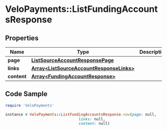 # VeloPayments::ListFundingAccountsResponse

## Properties

Name | Type | Description | Notes
------------ | ------------- | ------------- | -------------
**page** | [**ListSourceAccountResponsePage**](ListSourceAccountResponsePage.md) |  | [optional] 
**links** | [**Array&lt;ListSourceAccountResponseLinks&gt;**](ListSourceAccountResponseLinks.md) |  | [optional] 
**content** | [**Array&lt;FundingAccountResponse&gt;**](FundingAccountResponse.md) |  | [optional] 

## Code Sample

```ruby
require 'VeloPayments'

instance = VeloPayments::ListFundingAccountsResponse.new(page: null,
                                 links: null,
                                 content: null)
```


